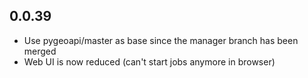 ## 0.0.39

* Use pygeoapi/master as base since the manager branch has been merged
* Web UI is now reduced (can't start jobs anymore in browser)

